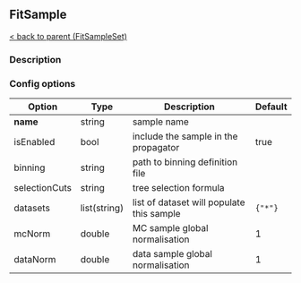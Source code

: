 ## FitSample

[< back to parent (FitSampleSet)](./FitSampleSet.md)

### Description

### Config options


| Option        | Type         | Description                               | Default |
|---------------|--------------|-------------------------------------------|---------|
| **name**      | string       | sample name                               |         |
| isEnabled     | bool         | include the sample in the propagator      | true    |
| binning       | string       | path to binning definition file           |         |
| selectionCuts | string       | tree selection formula                    |         |
| datasets      | list(string) | list of dataset will populate this sample | `{"*"}` |
| mcNorm        | double       | MC sample global normalisation            | 1       |
| dataNorm      | double       | data sample global normalisation          | 1       |


